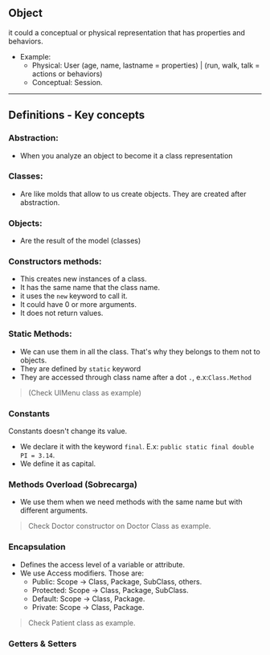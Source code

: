 ## Object
it could a conceptual or physical representation that has properties and behaviors.

- Example:
    - Physical: User (age, name, lastname = properties) | (run, walk, talk = actions or behaviors)
    - Conceptual: Session.

---
## Definitions - Key concepts

### Abstraction:
- When you analyze an object to become it a class representation

### Classes:
- Are like molds that allow to us create objects. They are created after abstraction.

### Objects:
- Are the result of the model (classes)

### Constructors methods:
- This creates new instances of a class.
- It has the same name that the class name.
- it uses the `new` keyword to call it.
- It could have 0 or more arguments.
- It does not return values.

### Static Methods:
- We can use them in all the class. That's why they belongs to them not to objects.
- They are defined by `static` keyword
- They are accessed through class name after a dot `.`, e.x:`Class.Method`
> (Check UIMenu class as example)

### Constants
Constants doesn't change its value.
- We declare it with the keyword `final`. E.x: `public static final double PI = 3.14`.
- We define it as capital.

### Methods Overload (Sobrecarga)
- We use them when we need methods with the same name but with different arguments.
> Check Doctor constructor on Doctor Class as example.

### Encapsulation
- Defines the access level of a variable or attribute.
- We use Access modifiers. Those are:
  - Public: Scope -> Class, Package, SubClass, others.
  - Protected: Scope -> Class, Package, SubClass.
  - Default: Scope -> Class, Package.
  - Private: Scope -> Class, Package.
> Check Patient class as example.

### Getters & Setters
